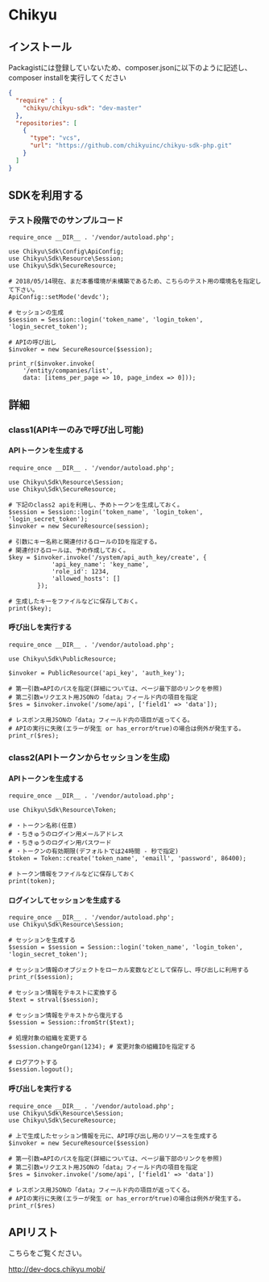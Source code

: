 # Chikyu
## インストール
Packagistには登録していないため、composer.jsonに以下のように記述し、composer installを実行してください

```composer.json
{
  "require" : {
    "chikyu/chikyu-sdk": "dev-master"
  },
  "repositories": [
    {
      "type": "vcs",
      "url": "https://github.com/chikyuinc/chikyu-sdk-php.git"
    }
  ]
}
```

## SDKを利用する
### テスト段階でのサンプルコード
```test.php
require_once __DIR__ . '/vendor/autoload.php';

use Chikyu\Sdk\Config\ApiConfig;
use Chikyu\Sdk\Resource\Session;
use Chikyu\Sdk\SecureResource;

# 2018/05/14現在、まだ本番環境が未構築であるため、こちらのテスト用の環境名を指定して下さい。
ApiConfig::setMode('devdc');

# セッションの生成
$session = Session::login('token_name', 'login_token', 'login_secret_token');

# APIの呼び出し
$invoker = new SecureResource($session);

print_r($invoker.invoke(
    '/entity/companies/list', 
    data: [items_per_page => 10, page_index => 0]));
```

## 詳細
### class1(APIキーのみで呼び出し可能)
#### APIトークンを生成する
```token.php
require_once __DIR__ . '/vendor/autoload.php';

use Chikyu\Sdk\Resource\Session;
use Chikyu\Sdk\SecureResource;

# 下記のclass2 apiを利用し、予めトークンを生成しておく。
$session = Session::login('token_name', 'login_token', 'login_secret_token');
$invoker = new SecureResource(session);

# 引数にキー名称と関連付けるロールのIDを指定する。
# 関連付けるロールは、予め作成しておく。
$key = $invoker.invoke('/system/api_auth_key/create', {
            'api_key_name': 'key_name',
            'role_id': 1234,
            'allowed_hosts': []
        });

# 生成したキーをファイルなどに保存しておく。
print($key);

```

#### 呼び出しを実行する
```invoke_public.php
require_once __DIR__ . '/vendor/autoload.php';

use Chikyu\Sdk\PublicResource;

$invoker = PublicResource('api_key', 'auth_key');

# 第一引数=APIのパスを指定(詳細については、ページ最下部のリンクを参照)
# 第二引数=リクエスト用JSONの「data」フィールド内の項目を指定
$res = $invoker.invoke('/some/api', ['field1' => 'data']);

# レスポンス用JSONの「data」フィールド内の項目が返ってくる。
# APIの実行に失敗(エラーが発生 or has_errorがtrue)の場合は例外が発生する。
print_r($res);
```

### class2(APIトークンからセッションを生成)
#### APIトークンを生成する
```create_token.php
require_once __DIR__ . '/vendor/autoload.php';

use Chikyu\Sdk\Resource\Token;

# ・トークン名称(任意)
# ・ちきゅうのログイン用メールアドレス
# ・ちきゅうのログイン用パスワード
# ・トークンの有効期限(デフォルトでは24時間 - 秒で指定)
$token = Token::create('token_name', 'emaill', 'password', 86400);

# トークン情報をファイルなどに保存しておく
print(token);
```

#### ログインしてセッションを生成する
```create_session.php
require_once __DIR__ . '/vendor/autoload.php';
use Chikyu\Sdk\Resource\Session;

# セッションを生成する
$session = $session = Session::login('token_name', 'login_token', 'login_secret_token');

# セッション情報のオブジェクトをローカル変数などとして保存し、呼び出しに利用する
print_r($session);

# セッション情報をテキストに変換する
$text = strval($session);

# セッション情報をテキストから復元する
$session = Session::fromStr($text);

# 処理対象の組織を変更する
$session.changeOrgan(1234); # 変更対象の組織IDを指定する

# ログアウトする
$session.logout();
```


#### 呼び出しを実行する
```invoke_secure.php
require_once __DIR__ . '/vendor/autoload.php';
use Chikyu\Sdk\Resource\Session;
use Chikyu\Sdk\SecureResource;

# 上で生成したセッション情報を元に、API呼び出し用のリソースを生成する
$invoker = new SecureResource($session)

# 第一引数=APIのパスを指定(詳細については、ページ最下部のリンクを参照)
# 第二引数=リクエスト用JSONの「data」フィールド内の項目を指定
$res = $invoker.invoke('/some/api', ['field1' => 'data'])

# レスポンス用JSONの「data」フィールド内の項目が返ってくる。
# APIの実行に失敗(エラーが発生 or has_errorがtrue)の場合は例外が発生する。
print_r($res)
```


## APIリスト
こちらをご覧ください。

http://dev-docs.chikyu.mobi/

